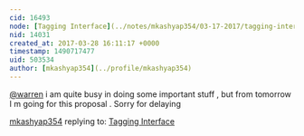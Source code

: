 ```yaml
---
cid: 16493
node: [Tagging Interface](../notes/mkashyap354/03-17-2017/tagging-interface)
nid: 14031
created_at: 2017-03-28 16:11:17 +0000
timestamp: 1490717477
uid: 503534
author: [mkashyap354](../profile/mkashyap354)
---
```


[@warren](/profile/warren) i am quite busy in doing some important stuff , but from tomorrow I m going for this proposal . Sorry for delaying

[mkashyap354](../profile/mkashyap354) replying to: [Tagging Interface](../notes/mkashyap354/03-17-2017/tagging-interface)

